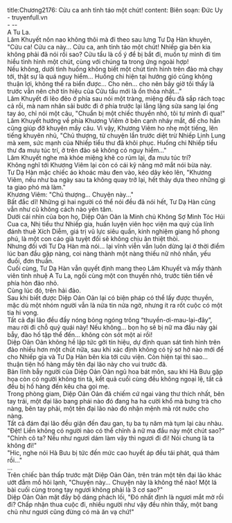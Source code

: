 title:Chương2176: Cửu ca anh tỉnh táo một chút!
content:
Biên soạn: Đức Uy - truyenfull.vn<br>- --<br>A Tu La.<br>Lâm Khuyết nôn nao không thôi mà đi theo sau lưng Tư Dạ Hàn khuyên, "Cửu ca! Cửu ca này... Cửu ca, anh tỉnh táo một chút! Nhiếp gia bên kia không phải đã nói rồi sao? Cửu tẩu là cố ý để bị bắt đi, muốn tự mình đi tìm hiểu tình hình một chút, cùng với chúng ta trong ứng ngoài hợp!<br>Nếu không, dưới tình huống không biết một chút tình hình trên đảo mà chạy tới, thật sự là quá nguy hiểm... Huống chi hiện tại hướng gió cũng không thuận lợi, không thể ra biển được... Cho nên... cho nên bây giờ tôi thấy là trước vẫn nên chờ tín hiệu của Cửu tẩu mới là ổn thỏa nhất..."<br>Lâm Khuyết đi lẽo đẽo ở phía sau nói một tràng, miệng đều đã sắp rách toạc cả rồi, mà nam nhân sải bước đi ở phía trước lại lẳng lặng sửa sang lại ống tay áo, chỉ nói một câu, "Chuẩn bị một chiếc thuyền nhỏ, tôi tự mình đi qua!"<br>Lâm Khuyết hướng về phía Khương Viêm ở bên cạnh nháy mắt, để cho hắn cũng giúp đỡ khuyên mấy câu. Vì vậy, Khương Viêm ho nhẹ một tiếng, lên tiếng khuyên nhủ, "Chủ thượng, từ chuyện lần trước diệt trừ Nhiếp Linh Lung mà xem, sức mạnh của Nhiếp tiểu thư đã khôi phục. Huống chi Nhiếp tiểu thư đa mưu túc trí, ở trên đảo sẽ không có nguy hiểm..."<br>Lâm Khuyết nghe mà khóe miệng khẽ co rúm lại, đa mưu túc trí?<br>Không nghĩ tới Khương Viêm lại còn có cái kỹ năng mở mắt nói bừa này.<br>Tư Dạ Hàn mặc chiếc áo khoác màu đen vào, kéo dây kéo lên, "Khương Viêm, nếu như ba ngày sau ta không quay trở lại, hết thảy dựa theo những gì ta giao phó mà làm."<br>Khương Viêm: "Chủ thượng... Chuyện này..."<br>Bất đắc dĩ! Những gì hai người có thể nói đều đã nói hết, Tư Dạ Hàn cũng vẫn như cũ không cách nào yên tâm.<br>Dưới cái nhìn của bọn họ, Diệp Oản Oản là Minh chủ Không Sợ Minh Tóc Húi Cua ca, Nhị tiểu thư Nhiếp gia, huấn luyện viên học viện ma quỷ của lính đánh thuê Xích Diễm, giá trị vũ lực siêu quần, kinh nghiệm giang hồ phong phú, là một con cáo già tuyệt đối sẽ không chịu ăn thiệt thòi.<br>Nhưng đối với Tư Dạ Hàn mà nói... lại vĩnh viễn vẫn luôn dừng lại ở thời điểm lúc ban đầu gặp nàng, coi nàng thành một nàng thiếu nữ nhỏ nhắn, yếu đuối, đơn thuần.<br>Cuối cùng, Tư Dạ Hàn vẫn quyết định mang theo Lâm Khuyết và mấy thành viên tinh nhuệ A Tu La, ngồi cùng một con thuyền nhỏ, trước tiên tiến về phía hòn đảo nhỏ.<br>Cùng lúc đó, trên hải đảo.<br>Sau khi biết được Diệp Oản Oản lại có biện pháp có thể lấy được thuyền, mặc dù một nhóm người vẫn là nửa tin nửa ngờ, nhưng ít ra rốt cuộc có một tia hi vọng.<br>Tất cả đại lão đều đầy nóng bỏng ngóng trông “thuyền-ơi-mau-lại-đây”, mau rời đi chỗ quỷ quái này! Nếu không... bọn họ sẽ bị nữ ma đầu này gài bẫy, đào hố tập thể đến... không còn sót một ai rồi!<br>Diệp Oản Oản không hề lập tức gởi tín hiệu, dự định quan sát tình hình trên đảo nhiều hơn một chút nữa, sau khi xác định không có tý sơ hở nào mới để cho Nhiếp gia và Tư Dạ Hàn bên kia tới cứu viện. Còn hiện tại thì sao... thuận tiện hố hàng mấy tên đại lão này cho vui trước đã.<br>Bản lĩnh bẫy người của Diệp Oản Oản ngũ hoa bát môn, sau khi Hà Bưu gặp họa còn có người không tin tà, kết quả cuối cùng đều không ngoại lệ, tất cả đều bị hố hàng đến kêu cha gọi mẹ.<br>Trong phòng giam, Diệp Oản Oản đã chiếm cứ ngai vàng thư thích nhất, bên tay trái, một đại lão bang phái nào đó đang ha ha cười khổ mà bưng trà cho nàng, bên tay phải, một tên đại lão nào đó nhận mệnh mà rót nước cho nàng.<br>Tất cả đám đại lão đều giận đến đau gan, tụ ba tụ năm mà tụm lại càu nhàu.<br>"Đệt! Liền không có người nào có thể chỉnh ả nữ ma đầu này một chút sao?"<br>"Chỉnh cô ta? Nếu như ngươi dám làm vậy thì ngươi đi đi! Nói chung là ta không đi!"<br>"Hic, nghe nói Hà Bưu bị tức đến mức cao huyết áp đều tái phát, quá thảm rồi..."<br>...<br>Trên chiếc bàn thấp trước mặt Diệp Oản Oản, trên trán một tên đại lão khác ướt đẫm mồ hôi lạnh, "Chuyện này... Chuyện này là không thể nào! Một lá bài cuối cùng trong tay ngươi không phải là 3 cơ sao?"<br>Diệp Oản Oản mặt đầy bộ dáng phách lối, "Đó nhất định là ngươi mắt mờ rồi đi? Chấp nhận thua cuộc đi, nhiều người như vậy đều nhìn thấy, một bang chủ như ngươi cũng đừng có mà ăn vạ chứ!"